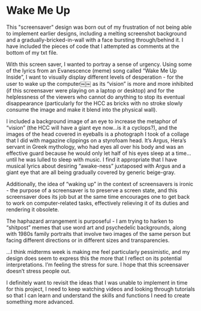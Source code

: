 # Wake Me Up

This "screensaver" design was born out of my frustration of not being able to implement earlier designs, including a melting screenshot background and a gradually-bricked-in-wall with a face bursting through/behind it.  I have included the pieces of code that I attempted as comments at the bottom of my txt file.

With this screen saver, I wanted to portray a sense of urgency.  Using some of the lyrics from an Evanescence (meme) song called “Wake Me Up Inside”, I want to visually display different levels of desperation - for the user to wake up the computer￼￼ as its “vision” is more and more inhibited (if this screensaver were playing on a laptop or desktop) and for the helplessness of the viewers who cannot do anything to stop its eventual disappearance (particularly for the HCC as bricks with no stroke slowly consume the image and make it blend into the physical wall).

I included a background image of an eye to increase the metaphor of “vision” (the HCC will have a giant eye now…is it a cyclops?), and the images of the head covered in eyeballs is a photograph I took of a collage that I did with magazine clippings on a styrofoam head.  It’s Argus, Hera’s servant in Greek mythology, who had eyes all over his body and was an effective guard because he would only let half of his eyes sleep at a time…until he was lulled to sleep with music.  I find it appropriate that I have musical lyrics about desiring “awake-ness” juxtaposed with Argus and a giant eye that are all being gradually covered by generic beige-gray.

Additionally, the idea of “waking up” in the context of screensavers is ironic - the purpose of a screensaver is to preserve a screen state, and this screensaver does its job but at the same time encourages one to get back to work on computer-related tasks, effectively relieving it of its duties and rendering it obsolete.

The haphazard arrangement is purposeful - I am trying to harken to “shitpost” memes that use word art and psychedelic backgrounds, along with 1980s family portraits that involve two images of the same person but facing different directions or in different sizes and transparencies.

…I think midterms week is making me feel particularly pessimistic, and my design does seem to express this the more that I reflect on its potential interpretations.  I’m feeling the stress for sure.  I hope that this screensaver doesn’t stress people out.

I definitely want to revisit the ideas that I was unable to implement in time for this project, I need to keep watching videos and looking through tutorials so that I can learn and understand the skills and functions I need to create something more advanced.

